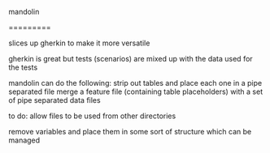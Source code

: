 mandolin

=========

slices up gherkin to make it more versatile

gherkin is great but tests (scenarios) are mixed up with the data used for the tests

mandolin can do the following:
    strip out tables and place each one in a pipe separated file
    merge a feature file (containing table placeholders) with a set of pipe separated data files

to do:
allow files to be used from other directories

remove variables and place them in some sort of structure which can be managed
